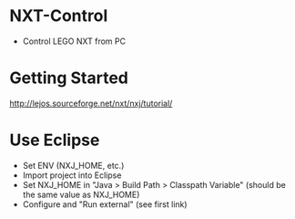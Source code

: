NXT-Control
===========

* Control LEGO NXT from PC

Getting Started
===========

http://lejos.sourceforge.net/nxt/nxj/tutorial/

Use Eclipse
===========

* Set ENV (NXJ_HOME, etc.)
* Import project into Eclipse
* Set NXJ_HOME in "Java > Build Path > Classpath Variable" (should be the same value as NXJ_HOME)
* Configure and "Run external" (see first link)
